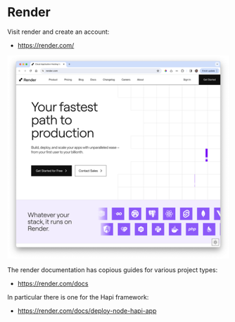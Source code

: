 # Render 

Visit render and create an account:

- <https://render.com/>

![](img/01.png)

The render documentation has copious guides for various project types:

- <https://render.com/docs>

In particular there is one for the Hapi framework:

- <https://render.com/docs/deploy-node-hapi-app>
